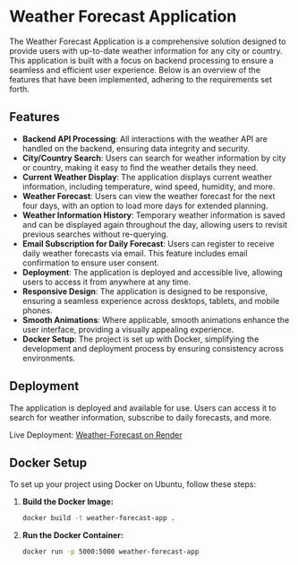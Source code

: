 # Weather Forecast Application

The Weather Forecast Application is a comprehensive solution designed to provide users with up-to-date weather information for any city or country. This application is built with a focus on backend processing to ensure a seamless and efficient user experience. Below is an overview of the features that have been implemented, adhering to the requirements set forth.

## Features

- **Backend API Processing**: All interactions with the weather API are handled on the backend, ensuring data integrity and security.
- **City/Country Search**: Users can search for weather information by city or country, making it easy to find the weather details they need.
- **Current Weather Display**: The application displays current weather information, including temperature, wind speed, humidity, and more.
- **Weather Forecast**: Users can view the weather forecast for the next four days, with an option to load more days for extended planning.
- **Weather Information History**: Temporary weather information is saved and can be displayed again throughout the day, allowing users to revisit previous searches without re-querying.
- **Email Subscription for Daily Forecast**: Users can register to receive daily weather forecasts via email. This feature includes email confirmation to ensure user consent.
- **Deployment**: The application is deployed and accessible live, allowing users to access it from anywhere at any time.
- **Responsive Design**: The application is designed to be responsive, ensuring a seamless experience across desktops, tablets, and mobile phones.
- **Smooth Animations**: Where applicable, smooth animations enhance the user interface, providing a visually appealing experience.
- **Docker Setup**: The project is set up with Docker, simplifying the development and deployment process by ensuring consistency across environments.

## Deployment

The application is deployed and available for use. Users can access it to search for weather information, subscribe to daily forecasts, and more.

Live Deployment: [Weather-Forecast on Render](https://weather-forecast-82fr.onrender.com)

## Docker Setup

To set up your project using Docker on Ubuntu, follow these steps:

1. **Build the Docker Image:**
    ```bash
    docker build -t weather-forecast-app .
    ```

2. **Run the Docker Container:**
    ```bash
    docker run -p 5000:5000 weather-forecast-app
    ```

